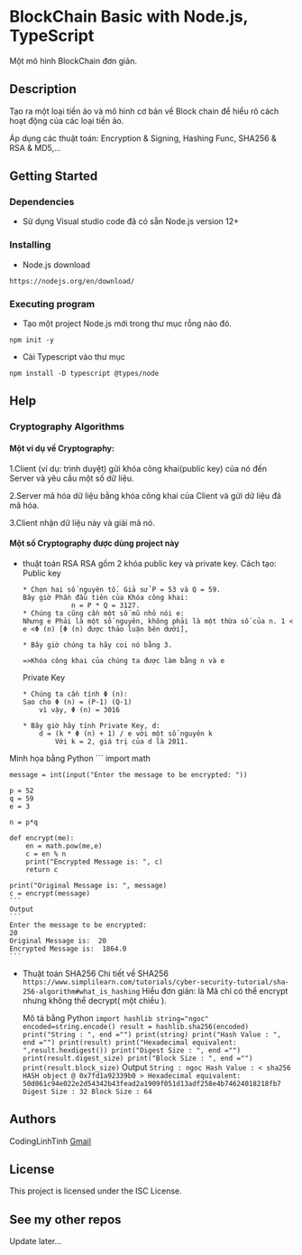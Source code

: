 # BlockChain Basic with Node.js, TypeScript
Một mô hình BlockChain đơn giản.

## Description

Tạo ra một loại tiền ảo và mô hình cơ bản về Block chain để hiểu rõ cách hoạt động của các loại tiền ảo.

Áp dụng các thuật toán: Encryption & Signing, Hashing Func, SHA256 & RSA & MD5,...

## Getting Started
### Dependencies

* Sử dụng Visual studio code đã có sẵn Node.js version 12+

### Installing

* Node.js download
```
https://nodejs.org/en/download/
```
### Executing program
* Tạo một project Node.js mới trong thư mục rỗng nào đó.
```
npm init -y
```

* Cài Typescript vào thư mục
```
npm install -D typescript @types/node
```


## Help

### Cryptography Algorithms
#### Một ví dụ về Cryptography:
1.Client (ví dụ: trình duyệt) gửi khóa công khai(public key) của nó đến Server và yêu cầu một số dữ liệu.

2.Server mã hóa dữ liệu bằng khóa công khai của Client và gửi dữ liệu đã mã hóa.

3.Client nhận dữ liệu này và giải mã nó.

#### Một số Cryptography được dùng project này
* thuật toán RSA 
RSA gồm 2 khóa public key và private key.
Cách tạo:
    Public key
    ```
    * Chọn hai số nguyên tố. Giả sử P = 53 và Q = 59.
    Bây giờ Phần đầu tiên của Khóa công khai: 
                n = P * Q = 3127.
    * Chúng ta cũng cần một số mũ nhỏ nói e:
    Nhưng e Phải là một số nguyên, không phải là một thừa số của n. 1 < e <Φ (n) [Φ (n) được thảo luận bên dưới],

    * Bây giờ chúng ta hãy coi nó bằng 3.
    
    =>Khóa công khai của chúng ta được làm bằng n và e

    ```

    Private Key
    ```
    * Chúng ta cần tính Φ (n):
    Sao cho Φ (n) = (P-1) (Q-1)
        vì vậy, Φ (n) = 3016
        
    * Bây giờ hãy tính Private Key, d:
        d = (k * Φ (n) + 1) / e với một số nguyên k
            Với k = 2, giá trị của d là 2011.
    ```
Minh họa bằng Python
    ```
    import math
    
    message = int(input("Enter the message to be encrypted: ")) 
    
    p = 52
    q = 59
    e = 3
    
    n = p*q
    
    def encrypt(me):
        en = math.pow(me,e)
        c = en % n
        print("Encrypted Message is: ", c)
        return c
    
    print("Original Message is: ", message)
    c = encrypt(message)
    ```
    Output
    ```
    Enter the message to be encrypted: 
    20
    Original Message is:  20
    Encrypted Message is:  1864.0
    ```

* Thuật toán SHA256
    Chi tiết về SHA256
        ```
        https://www.simplilearn.com/tutorials/cyber-security-tutorial/sha-256-algorithm#what_is_hashing
        ```
    Hiểu đơn giản: là Mã chỉ có thể encrypt nhưng không thể decrypt( một chiều ).

    Mô tả bằng Python
        ```
        import hashlib
        string="ngoc"
        encoded=string.encode()
        result = hashlib.sha256(encoded)
        print("String : ", end ="")
        print(string)
        print("Hash Value : ", end ="")
        print(result)
        print("Hexadecimal equivalent: ",result.hexdigest())
        print("Digest Size : ", end ="")
        print(result.digest_size)
        print("Block Size : ", end ="")
        print(result.block_size)
        ```
        Output
        ```
        String : ngoc
        Hash Value : < sha256 HASH object @ 0x7fd1a92339b0 >
        Hexadecimal equivalent:  50d061c94e022e2d54342b43fead2a1909f051d13adf258e4b74624018218fb7
        Digest Size : 32
        Block Size : 64
        ```

## Authors

CodingLinhTinh 
[Gmail](ngocquachgamedevz@gmail.com)


## License

This project is licensed under the ISC License.

## See my other repos
Update later...